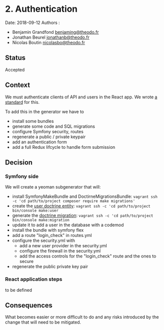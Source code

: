 # 2. Authentication

Date: 2018-09-12
Authors :

- Benjamin Grandfond <benjaming@theodo.fr>
- Jonathan Beurel <jonathanb@theodo.fr>
- Nicolas Boutin <nicolasbo@theodo.fr>

## Status

Accepted

## Context

We must authenticate clients of API and users in the React app. We wrote 
[a standard](https://m33.gitbook.io/standards/technical-gesture/authentication/react-and-api-platform-sf4-jwt-authentication) 
for this. 

To add this in the generator we have to 
- install some bundles
- generate some code and SQL migrations
- configure Symfony security, routes
- regenerate a public / private keypair
- add an authentication form
- add a full Redux lifcycle to handle form submission

## Decision

### Symfony side

We will create a yeoman subgenerator that will:
- install SymfonyMakeBundle and DoctirneMigrationsBundle: ```vagrant ssh -c 'cd path/to/project composer require make migrations'```
- create the [user doctrine entity](https://github.com/symfony/maker-bundle/blob/master/src/Maker/MakeUser.php): ```vagrant ssh -c 'cd path/to/project bin/console make:user```
- generate the [doctrine migration](https://github.com/symfony/maker-bundle/blob/master/src/Maker/MakeMigration.php): ```vagrant ssh -c 'cd path/to/project bin/console make:migration```
- update it to add a user in the database with a codemod
- install the bundle with symfony flex
- add a route "login_check" in routes.yml  
- configure the security.yml with
    - add a new user provider in the security.yml
    - configure the firewall in the security.yml
    - add the access controls for the "login_check" route and the ones to secure
- regenerate the public private key pair

### React application steps 
to be defined


## Consequences

What becomes easier or more difficult to do and any risks introduced by the change that will need to be mitigated.
